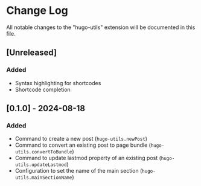 # Change Log

All notable changes to the "hugo-utils" extension will be documented in this file.

## [Unreleased]

### Added

- Syntax highlighting for shortcodes
- Shortcode completion

## [0.1.0] - 2024-08-18

### Added

- Command to create a new post (`hugo-utils.newPost`)
- Command to convert an existing post to page bundle (`hugo-utils.convertToBundle`)
- Command to update lastmod property of an existing post (`hugo-utils.updateLastmod`)
- Configuration to set the name of the main section (`hugo-utils.mainSectionName`)

